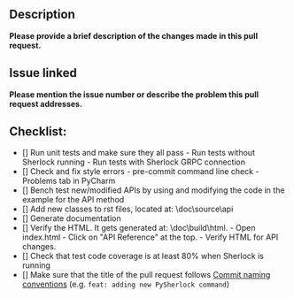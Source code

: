 ## Description
**Please provide a brief description of the changes made in this pull request.**

## Issue linked
**Please mention the issue number or describe the problem this pull request addresses.**

## Checklist:
- [] Run unit tests and make sure they all pass
		- Run tests without Sherlock running
		- Run tests with Sherlock GRPC connection
- [] Check and fix style errors
		- pre-commit command line check
		- Problems tab in PyCharm
- [] Bench test new/modified APIs by using and modifying the code in the example for the API method
- [] Add new classes to rst files, located at: <pysherlock>\doc\source\api
- [] Generate documentation
- [] Verify the HTML. It gets generated at: <pysherlock>\doc\build\html.
		- Open index.html
		- Click on "API Reference" at the top.
		- Verify HTML for API changes.
- [] Check that test code coverage is at least 80% when Sherlock is running
- [] Make sure that the title of the pull request follows [Commit naming conventions](https://dev.docs.pyansys.com/how-to/contributing.html#commit-naming-conventions) (e.g. ``feat: adding new PySherlock command``)
